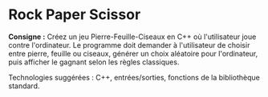 # Rock Paper Scissor

**Consigne :**
Créez un jeu Pierre-Feuille-Ciseaux en C++ où l'utilisateur joue contre l'ordinateur. Le programme doit demander à l'utilisateur de choisir entre pierre, feuille ou ciseaux, générer un choix aléatoire pour l'ordinateur, puis afficher le gagnant selon les règles classiques.

Technologies suggérées : C++, entrées/sorties, fonctions de la bibliothèque standard.
